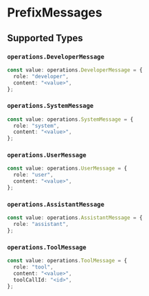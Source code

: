 # PrefixMessages


## Supported Types

### `operations.DeveloperMessage`

```typescript
const value: operations.DeveloperMessage = {
  role: "developer",
  content: "<value>",
};
```

### `operations.SystemMessage`

```typescript
const value: operations.SystemMessage = {
  role: "system",
  content: "<value>",
};
```

### `operations.UserMessage`

```typescript
const value: operations.UserMessage = {
  role: "user",
  content: "<value>",
};
```

### `operations.AssistantMessage`

```typescript
const value: operations.AssistantMessage = {
  role: "assistant",
};
```

### `operations.ToolMessage`

```typescript
const value: operations.ToolMessage = {
  role: "tool",
  content: "<value>",
  toolCallId: "<id>",
};
```

